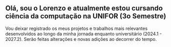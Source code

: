 Olá, sou o Lorenzo e atualmente estou cursando ciência da computação na UNIFOR (3o Semestre)
-
Vou deixar registrado os meus projetos e trabalhos mais relevantes desenvolvidos ao longo da minha jornada enquanto universitário (2024.1 - 2027.2).
Serão feitas alterações e novas adições ao decorrer do tempo.
<!--
**LorenzoPinheiro/LorenzoPinheiro** is a ✨ _special_ ✨ repository because its `README.md` (this file) appears on your GitHub profile.

Here are some ideas to get you started:

- 🔭 I’m currently working on ...
- 🌱 I’m currently learning ...
- 👯 I’m looking to collaborate on ...
- 🤔 I’m looking for help with ...
- 💬 Ask me about ...
- 📫 How to reach me: ...
- 😄 Pronouns: ...
- ⚡ Fun fact: ...
-->
